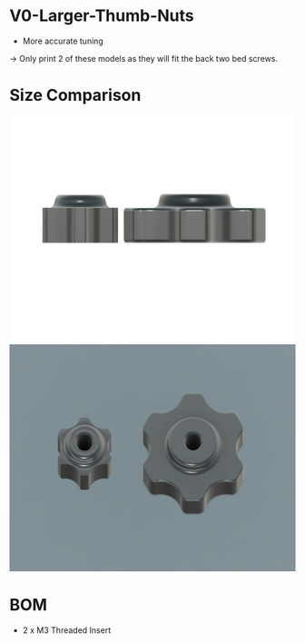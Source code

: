 # V0-Larger-Thumb-Nuts
- More accurate tuning

-> Only print 2 of these models as they will fit the back two bed screws.

# Size Comparison
<div align="center">
    <img src="https://github.com/EchoKes/V0-Larger-Thumb-Nuts/blob/main/images/side_size_comparison.PNG?raw=true" height="400">
    <img src="https://github.com/EchoKes/V0-Larger-Thumb-Nuts/blob/main/images/size_comparison.PNG?raw=true" height="400">
</div>


# BOM 

- 2 x M3 Threaded Insert

